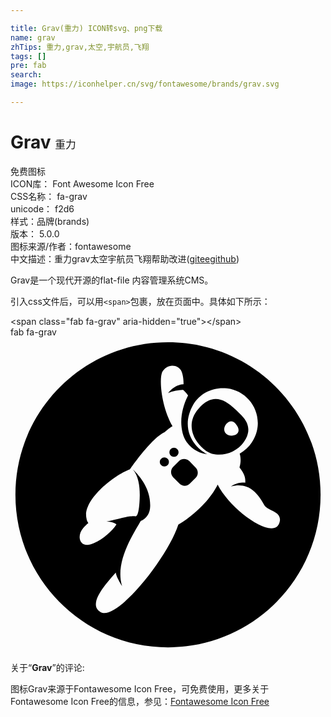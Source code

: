 ```yaml
---

title: Grav(重力) ICON转svg、png下载
name: grav
zhTips: 重力,grav,太空,宇航员,飞翔
tags: []
pre: fab
search: 
image: https://iconhelper.cn/svg/fontawesome/brands/grav.svg

---
```


# Grav  <small style="font-size: 60%;font-weight: 100">重力</small>


<div class="detail-page">
<p>
<span><span class="badge-success badge">免费图标</span> </span>
<br/>
<span>
ICON库：
<span class="badge-secondary badge">Font Awesome Icon Free</span> 
</span>
<br/>
<span>
CSS名称：
<span class="badge-secondary badge">fa-grav</span> 
</span>
<br/>
<span>
unicode：
<span class="badge-secondary badge">f2d6</span> 
<copy-btn content='f2d6' btn-title=""></copy-btn>
<copy-btn :content='String.fromCodePoint(parseInt("f2d6", 16))' btn-title="复制U"></copy-btn>
</span><br/><span>样式：<span class="badge-light badge">品牌(brands)</span></span>
<br/>
<span>
版本：
<span class="badge-secondary badge">5.0.0</span> 
</span>
<br/>
<span>图标来源/作者：<span class="badge-light badge">fontawesome</span></span> 
<br/>
<span class="zh-detail">中文描述：<span class="badge-primary badge">重力</span><span class="badge-primary badge">grav</span><span class="badge-primary badge">太空</span><span class="badge-primary badge">宇航员</span><span class="badge-primary badge">飞翔</span><span class="help-link"><span>帮助改进</span>(<a href="https://gitee.com/liuwave/icon-helper/edit/master/json/fontawesome/brands/grav.json" target="_blank" rel="noopener noreferrer">gitee</a><a href="https://github.com/liuwave/icon-helper/edit/master/json/fontawesome/brands/grav.json" target="_blank" rel="noopener noreferrer">github</a></span>)</span><br/>
</p>
</div><div class="description description alert alert-light">Grav是一个现代开源的flat-file 内容管理系统CMS。</div>
<div class="alert alert-dark">
  <i class="fab fa-grav fa-xs"></i>
  <i class="fab fa-grav fa-sm"></i>
  <i class="fab fa-grav fa-lg"></i>
  <i class="fab fa-grav fa-2x"></i>
  <i class="fab fa-grav fa-3x"></i>
  <i class="fab fa-grav fa-5x"></i>
  <i class="fab fa-grav fa-7x"></i>
</div>
<div>
  <p>引入css文件后，可以用<code>&lt;span&gt;</code>包裹，放在页面中。具体如下所示：    
  </p>
  <div class="alert alert-primary" style="font-size: 14px">
    &lt;span class="fab fa-grav" aria-hidden="true"&gt;&lt;/span&gt;
    <copy-btn content='<span class="fab fa-grav" aria-hidden="true"></span>'></copy-btn>
  </div>
  <div class="alert alert-secondary">
    <i class="fab fa-grav"
    style="font-size: 24px"
    aria-hidden="true"></i> fab fa-grav
    <copy-btn content="fab fa-grav" btn-title="复制图标名称"></copy-btn>
  </div>
</div>
<div id="svg" class="svg-wrap">
<svg xmlns="http://www.w3.org/2000/svg" viewBox="0 0 512 512"><path d="M301.1 212c4.4 4.4 4.4 11.9 0 16.3l-9.7 9.7c-4.4 4.7-11.9 4.7-16.6 0l-10.5-10.5c-4.4-4.7-4.4-11.9 0-16.6l9.7-9.7c4.4-4.4 11.9-4.4 16.6 0l10.5 10.8zm-30.2-19.7c3-3 3-7.8 0-10.5-2.8-3-7.5-3-10.5 0-2.8 2.8-2.8 7.5 0 10.5 3.1 2.8 7.8 2.8 10.5 0zm-26 5.3c-3 2.8-3 7.5 0 10.2 2.8 3 7.5 3 10.5 0 2.8-2.8 2.8-7.5 0-10.2-3-3-7.7-3-10.5 0zm72.5-13.3c-19.9-14.4-33.8-43.2-11.9-68.1 21.6-24.9 40.7-17.2 59.8.8 11.9 11.3 29.3 24.9 17.2 48.2-12.5 23.5-45.1 33.2-65.1 19.1zm47.7-44.5c-8.9-10-23.3 6.9-15.5 16.1 7.4 9 32.1 2.4 15.5-16.1zM504 256c0 137-111 248-248 248S8 393 8 256 119 8 256 8s248 111 248 248zm-66.2 42.6c2.5-16.1-20.2-16.6-25.2-25.7-13.6-24.1-27.7-36.8-54.5-30.4 11.6-8 23.5-6.1 23.5-6.1.3-6.4 0-13-9.4-24.9 3.9-12.5.3-22.4.3-22.4 15.5-8.6 26.8-24.4 29.1-43.2 3.6-31-18.8-59.2-49.8-62.8-22.1-2.5-43.7 7.7-54.3 25.7-23.2 40.1 1.4 70.9 22.4 81.4-14.4-1.4-34.3-11.9-40.1-34.3-6.6-25.7 2.8-49.8 8.9-61.4 0 0-4.4-5.8-8-8.9 0 0-13.8 0-24.6 5.3 11.9-15.2 25.2-14.4 25.2-14.4 0-6.4-.6-14.9-3.6-21.6-5.4-11-23.8-12.9-31.7 2.8.1-.2.3-.4.4-.5-5 11.9-1.1 55.9 16.9 87.2-2.5 1.4-9.1 6.1-13 10-21.6 9.7-56.2 60.3-56.2 60.3-28.2 10.8-77.2 50.9-70.6 79.7.3 3 1.4 5.5 3 7.5-2.8 2.2-5.5 5-8.3 8.3-11.9 13.8-5.3 35.2 17.7 24.4 15.8-7.2 29.6-20.2 36.3-30.4 0 0-5.5-5-16.3-4.4 27.7-6.6 34.3-9.4 46.2-9.1 8 3.9 8-34.3 8-34.3 0-14.7-2.2-31-11.1-41.5 12.5 12.2 29.1 32.7 28 60.6-.8 18.3-15.2 23-15.2 23-9.1 16.6-43.2 65.9-30.4 106 0 0-9.7-14.9-10.2-22.1-17.4 19.4-46.5 52.3-24.6 64.5 26.6 14.7 108.8-88.6 126.2-142.3 34.6-20.8 55.4-47.3 63.9-65 22 43.5 95.3 94.5 101.1 59z"/></svg>
</div>
<detail full-name='fa-grav'></detail>
<div class="icon-detail__container">
<p>关于“<b>Grav</b>”的评论:</p>
</div>
<Vssue title="关于“Grav”的评论" />    
<div><p>图标Grav来源于Fontawesome Icon Free，可免费使用，更多关于  Fontawesome Icon Free的信息，参见：<a target="_blank" href="https://iconhelper.cn/fontawesome.html">Fontawesome Icon Free</a>
</p></div>
